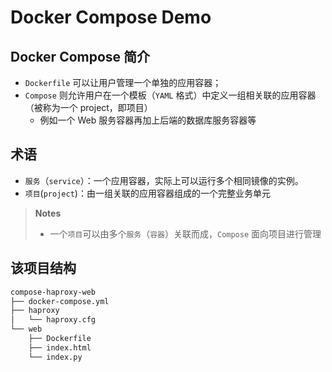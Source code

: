 # Docker Compose Demo

## Docker Compose 简介
- `Dockerfile` 可以让用户管理一个单独的应用容器；
- `Compose` 则允许用户在一个模板（`YAML` 格式）中定义一组相关联的应用容器（被称为一个 project，即项目）
   - 例如一个 Web 服务容器再加上后端的数据库服务容器等

## 术语
- `服务`（`service`）：一个应用容器，实际上可以运行多个相同镜像的实例。
- `项目`(`project`)：由一组关联的应用容器组成的一个完整业务单元

> **Notes**
> - 一个`项目`可以由多个`服务`（`容器`）关联而成，`Compose` 面向项目进行管理


## 该项目结构
```bash
compose-haproxy-web
├── docker-compose.yml
├── haproxy
│   └── haproxy.cfg
└── web
    ├── Dockerfile
    ├── index.html
    └── index.py
```





